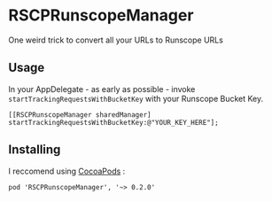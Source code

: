 RSCPRunscopeManager
===================

One weird trick to convert all your URLs to Runscope URLs


Usage
-----

In your AppDelegate - as early as possible - invoke ```startTrackingRequestsWithBucketKey``` with your Runscope Bucket Key.


    [[RSCPRunscopeManager sharedManager] startTrackingRequestsWithBucketKey:@"YOUR_KEY_HERE"];


Installing
----------

I reccomend using [CocoaPods](http://cocoapods.org) :

    pod 'RSCPRunscopeManager', '~> 0.2.0'

